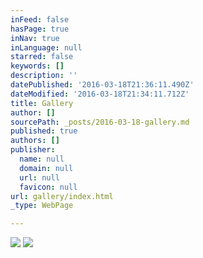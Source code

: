 ```yaml
---
inFeed: false
hasPage: true
inNav: true
inLanguage: null
starred: false
keywords: []
description: ''
datePublished: '2016-03-18T21:36:11.490Z'
dateModified: '2016-03-18T21:34:11.712Z'
title: Gallery
author: []
sourcePath: _posts/2016-03-18-gallery.md
published: true
authors: []
publisher:
  name: null
  domain: null
  url: null
  favicon: null
url: gallery/index.html
_type: WebPage

---
```

![](https://the-grid-user-content.s3-us-west-2.amazonaws.com/d2e58098-c0cc-4c1b-94da-ed3072ea818d.jpg)
![](https://the-grid-user-content.s3-us-west-2.amazonaws.com/6f5a6daf-21cb-4f35-a35c-a54e09fa05ce.jpg)